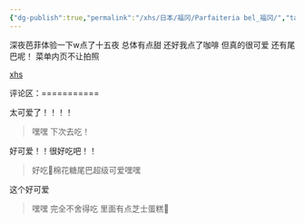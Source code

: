 ```yaml
---
{"dg-publish":true,"permalink":"/xhs/日本/福冈/Parfaiteria bel_福冈/","tags":["rednote","福冈"],"created":"2025-03-17T23:00:57.806+08:00","updated":"2025-03-21T00:03:15.745+08:00"}
---
```


 

深夜芭菲体验一下w点了十五夜 总体有点甜 还好我点了咖啡 但真的很可爱 还有尾巴呢！
菜单内页不让拍照

[xhs](https://www.xiaohongshu.com/explore/66f063c50000000025032be3?xsec_token=ABqW31iXGaeLgX03LCtKxC-hFkMA5kEMTf1YpoUayS_9w=&xsec_source=pc_user)

评论区：===========

太可爱了！！！！

> 嘿嘿 下次去吃！

好可爱！！很好吃吧！！

> 好吃🥺棉花糖尾巴超级可爱嘿嘿

这个好可爱

> 嘿嘿 完全不舍得吃 里面有点芝士蛋糕🥺